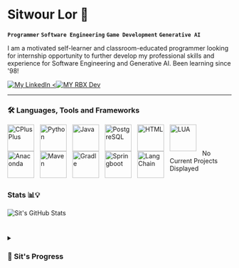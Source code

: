 
# Sitwour Lor 👷

**`Programmer`** **`Software Engineering`** **`Game Development`** **`Generative AI`**

I am a motivated self-learner and classroom-educated programmer looking for internship opportunity to further develop my professional skills and experience for Software Engineering and Generative AI. Been learning since '98!
<p align="left">
  
<a href="https://www.linkedin.com/in/sitwour-lor-21b615260">
  <img alt ="My LinkedIn " title="This is my LinkedIn Profile" src="https://custom-icon-badges.demolab.com/badge/Linked-In-blue.svg?logo=linkedinuno"/>
</a>
<a href="https://devforum.roblox.com/u/garbnothrow">
  <<img alt="MY RBX Dev" title="This is my Roblox Developer Profile" src="https://custom-icon-badges.demolab.com/badge/RBX-Developer-blue.svg?logo=rbxuno">
</a>

</p>

---
### 🛠️ Languages, Tools and Frameworks
<img align="left" alt="CPlusPlus" width="60px" style="padding-right:10px;" src="https://cdn.jsdelivr.net/gh/devicons/devicon/icons/cplusplus/cplusplus-original.svg"/>
<img align="left" alt="Python" width="60px" style="padding-right:10px;" src="https://cdn.jsdelivr.net/gh/devicons/devicon@latest/icons/python/python-original-wordmark.svg"/>  
<img align="left" alt="Java" width="60px" style="padding-right:10px;" src="https://cdn.jsdelivr.net/gh/devicons/devicon/icons/java/java-original-wordmark.svg"/>      
<img align="left" alt="PostgreSQL" width="60px" style="padding-right:10px;" src="https://cdn.jsdelivr.net/gh/devicons/devicon@latest/icons/postgresql/postgresql-plain-wordmark.svg"/>
<img align="left" alt="HTML" width="60px" style="padding-right:10px;" src="https://cdn.jsdelivr.net/gh/devicons/devicon@latest/icons/html5/html5-plain-wordmark.svg"/>
<img align="left" alt="LUA" width="60px" style="padding-right:10px;" src="https://cdn.jsdelivr.net/gh/devicons/devicon@latest/icons/lua/lua-original.svg"/>
<img align="left" alt="Anaconda" width="60px" style="padding-right:10px;" src="https://cdn.jsdelivr.net/gh/devicons/devicon@latest/icons/anaconda/anaconda-original-wordmark.svg"/>
<img align="left" alt="Maven" width="60px" style="padding-right:10px;" src="https://cdn.jsdelivr.net/gh/devicons/devicon@latest/icons/maven/maven-original-wordmark.svg"/>
<img align="left" alt="Gradle" width="60px" style="padding-right:10px;" src="https://cdn.jsdelivr.net/gh/devicons/devicon@latest/icons/gradle/gradle-original-wordmark.svg"/>
<img align="left" alt="Springboot" width="60px" style="padding-right:10px;" src="https://cdn.jsdelivr.net/gh/devicons/devicon/icons/spring/spring-original-wordmark.svg"/>
<img align="left" alt="LangChain" width="60px" style="padding-right:10px;" src=""/>

<br />

#


No Current Projects Displayed

#

### Stats 📊💡

![Sit's GitHub Stats](https://github-readme-stats.vercel.app/api?username=official3lo&show_icons=true&theme=tokyonight)

#

<details>
  <summary><h3>🧑 Sit's Progress</summary>
    Hello! if you are reading this, it means you are interested in my story of struggles to become a Software Engineer. My academic journey has been tough because of uncontrollable situations and having no guidance or motivation for school. I made sure to push myself whether it be programming or life in order to progress further so I can reach my goal of landing a career in software development. I was never a good learner and student because I used to neglect my academics and never took it seriously until now. I use to believe that there were shortcuts and easy ways to get to my end goal, but I learned that I need to work hard, gain experience and overall learn what my responsibilities are. I failed so many times when starting off self-learning coding as I did not have plan or guideline that I can refer to. I started losing hope, but, I turned my life around when I started questioning everything I do before I proceed and made significant progress to be on track to complete my studies and have the required skillsets to be ready for any problems that appears in my future career. As of now, I have just completed my studies for A.S. in Computer Information Systems at Fresno City College July 2024 and plan to transfer to a 4-yr university in California to complete my studies for a Bachelors degree in Computer Science starting Spring 2025 to learn more about data structures, algorithms and problem solving. As a child, I grew up playing games my whole life and was expose to coding because of Minecraft and ROBLOX learning my ways from configuring and setting up my own minecraft server and testing out ROBLOX studio. Programming is my passion because I love to build projects from scratch and solve problems that occurs. As more difficult and challenging my error gets, this gives me a sense of desire to find a solution and debug errors within my code. As of right now, I am looking for a software engineering internship opportunity to enhance and further develop my skillset. I am currently trying to advance my technical programming skill for Python and C++ during my free time and learning more about specific classes,  libraries and frameworks that will help me become more proficient within the language. I like working on game projects especially in ROBLOX because it gives me experience within Game Development and is a passion of mine as I script my own code and build my own models. In the near future, I would like to progress further to other game development platform once I have reached my goals of becoming an experienced Software Engineer. You can follow along and check out my most recent works on my profile as coding is my passion and what I enjoy to do on my free time. Now, without even thinking, I feel like I have become a programmer and coding is engraved within me as I like to believe that this world runs like computers working through while, ifs and for loops statements to reach a certain action and output that will one day lead me to my end goal.
</details>


<!--
**Official3Lo/Official3Lo** is a ✨ _special_ ✨ repository because its `README.md` (this file) appears on your GitHub profile.

Here are some ideas to get you started:

- 🔭 I’m currently working on ...
- 🌱 I’m currently learning ...
- 👯 I’m looking to collaborate on ...
- 🤔 I’m looking for help with ...
- 💬 Ask me about ...
- 📫 How to reach me: ...
- 😄 Pronouns: ...
- ⚡ Fun fact: ...
-->
